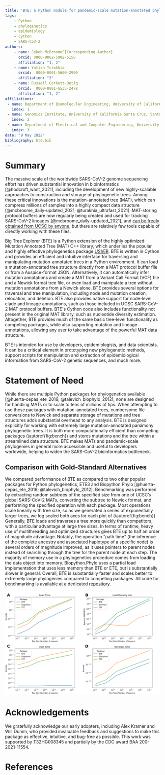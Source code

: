 ```yaml
---
title: 'BTE: a Python module for pandemic-scale mutation-annotated phylogenetic trees'
tags:
    - Python
    - phylogenetics
    - epidemiology
    - Cython
    - SARS-CoV-2
authors:
    - name: Jakob McBroome^[Corresponding Author]
      orcid: 0000-0002-5002-5156
      affiliation: "1, 2" 
    - name: Yatish Turakhia
      orcid:  0000-0001-5600-2900 
      affiliation: "3" 
    - name: Russell Corbett-Detig        
      orcid:  0000-0001-6535-2478 
      affiliation: "1, 2" 
affiliations:
 - name: Department of Biomolecular Engineering, University of California Santa Cruz. Santa Cruz, CA 95064, USA
   index: 1
 - name: Genomics Institute, University of California Santa Cruz, Santa Cruz, CA 95064, USA
   index: 2
 - name: Department of Electrical and Computer Engineering, University of California, San Diego; San Diego, CA 92093, USA
   index: 3
date: "9 May 2022"
bibliography: bte.bib
---
```


# Summary

The massive scale of the worldwide SARS-CoV-2 genome sequencing effort has driven substantial innovation in bioinformatics [@hodcroft_want_2021], including the development of new highly-scalable approaches to construction and storage of phylogenetic trees. Among these critical innovations is the mutation-annotated tree (MAT), which can compress millions of samples into a highly compact data structure [@mcbroome_daily-updated_2021; @turakhia_ultrafast_2021]. MAT-storing protocol buffers are now regularly being created and used for tracking SARS-CoV-2 lineages [@mcbroome_daily-updated_2021], and [can be freely obtained from UCSC by anyone](http://hgdownload.soe.ucsc.edu/goldenPath/wuhCor1/UShER_SARS-CoV-2/), but there are relatively few tools capable of directly working with these files.

Big Tree Explorer (BTE) is a Python extension of the highly optimized Mutation Annotated Tree (MAT) C++ library, which underlies the popular and highly effective phylogenetics package [UShER](https://github.com/yatisht/usher). BTE is written in Cython and provides an efficient and intuitive interface for traversing and manipulating mutation-annotated trees in a Python environment. It can load a mutation-annotated tree structure directly from a MAT protocol buffer file or from a Auspice-format JSON. Alternatively, it can automatically infer mutation annotations and create a MAT from a Variant Call Format (VCF) file and a Newick format tree file, or even load and manipulate a tree without mutation annotations from a Newick alone. BTE provides several options for traversal and tree manipulation, including node and mutation creation, relocation, and deletion. BTE also provides native support for node-level clade and lineage annotations, such as those included in UCSC SARS-CoV-2 MAT protocol buffers. BTE's Cython code also includes functionality not present in the original MAT library, such as nucleotide diversity estimation. Altogether, BTE provides much of the same basic tree-level functionality as competing packages, while also supporting mutation and lineage annotations, allowing any user to take advantage of the powerful MAT data structure.

BTE is intended for use by developers, epidemiologists, and data scientists. It can be a critical element in prototyping new phylogenetic methods, support scripts for manipulation and extraction of epidemiological information from SARS-CoV-2 genetic sequences, and much more. 

# Statement of Need

While there are multiple Python packages for phylogenetics available [@huerta-cepas_ete_2016; @talevich_biophylo_2012], none are designed for handling MATs or to scale to tens of millions of tips. When attempting to use these packages with mutation-annotated trees, cumbersome file conversions to Newick and separate storage of mutations and tree structures adds substantial overhead to any analysis. BTE is designed explicitly for working with extremely large mutation-annotated parsimony phylogenetic trees. It is both more computationally efficient than competing packages (\autoref{fig:bench}) and stores mutations and the tree within a streamlined data structure. BTE makes MATs and pandemic-scale phylogenies in general more accessible and useful to developers worldwide, helping to widen the SARS-CoV-2 bioinformatics bottleneck.

## Comparison with Gold-Standard Alternatives

We compared performance of BTE as compared to two other popular packages for Python phylogenetics, ETE3 and Biopython.Phylo [@huerta-cepas_ete_2016; @talevich_biophylo_2012]. Benchmarking was performed by extracting random subtrees of the specified size from one of UCSC’s global SARS-CoV-2 MATs, converting the subtree to Newick format, and performing the specified operation with each package. Most operations scale linearly with tree size, so as we generated a series of exponentially larger trees, we log scaled both axes for each plot of (\autoref{fig:bench}). Generally, BTE loads and traverses a tree more quickly than competitors, with a particular advantage at large tree sizes. In terms of runtime, heavy use of multithreading and optimized structures gives BTE up to half an order of magnitude advantage. Notably, the operation "path time" (the inference of the complete ancestry and associated haplotype of a specific node) is several orders of magnitude improved, as it uses pointers to parent nodes instead of searching through the tree for the parent node at each step. The majority of memory use in a phylogenetics procedure comes from loading the data object into memory. Biopython.Phylo uses a partial load implementation that uses less memory than BTE or ETE, but is substantially slower in general. Overall, BTE is substantially faster and scales better to extremely large phylogenies compared to competing packages. All code for benchmarking is available at a dedicated [repository](https://github.com/jmcbroome/bte-benchmark).

![Runtime Comparison. A: Time to load a tree of the indicated size from disk. B: Total memory consumed by loading a tree of the indicated size with each package. C: Time to traverse a tree of the indicated size (depth-first/postorder). D: Time to trace the complete ancestry of a single randomly selected leaf on a tree of the indicated size. \label{fig:bench}](benchmark_figure.png)

# Acknowledgements

We gratefully acknowledge our early adopters, including Alex Kramer and Will Dumm, who provided invaluable feedback and suggestions to make this package as effective, intuitive, and bug-free as possible. This work was supported by T32HG008345 and partially by the CDC award BAA 200-2021-11554. 

# References

